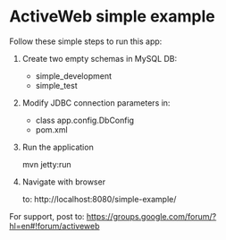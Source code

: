 
# ActiveWeb simple example

Follow these simple steps to run this app:

1. Create two empty schemas in MySQL DB:
    * simple_development
    * simple_test

2. Modify JDBC connection parameters in:
    * class app.config.DbConfig
    * pom.xml

3. Run the application

    mvn jetty:run

4. Navigate with browser

    to: http://localhost:8080/simple-example/



For support, post to: https://groups.google.com/forum/?hl=en#!forum/activeweb
 
